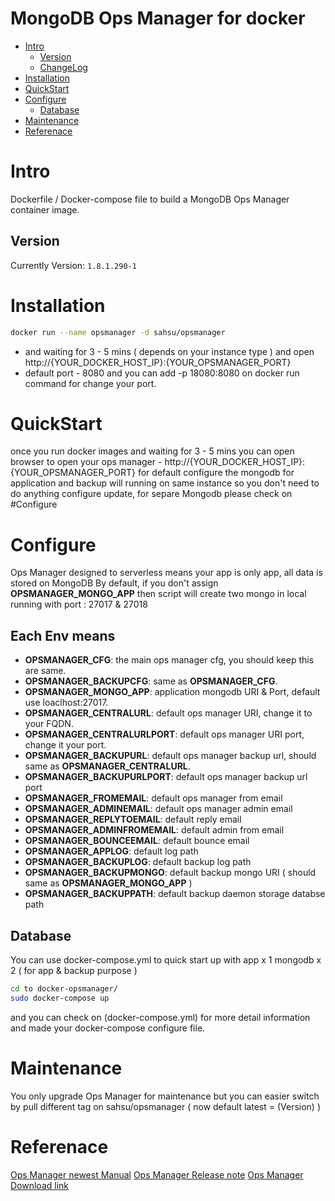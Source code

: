# MongoDB Ops Manager for docker
- [Intro](#Intro)
  - [Version](#Version)
  - [ChangeLog](Changelog.md)
- [Installation](#Installation)
- [QuickStart](#QuickStart)
- [Configure](#Configure)
  - [Database](#Database)
- [Maintenance](#Maintenance)
- [Referenace](#Referance)

# Intro
  Dockerfile / Docker-compose file to build a MongoDB Ops Manager container image.
## Version
  Currently Version: `1.8.1.290-1`
# Installation
  ```bash
  docker run --name opsmanager -d sahsu/opsmanager
  ```
  * and waiting for 3 - 5 mins ( depends on your instance type ) and open http://{YOUR_DOCKER_HOST_IP}:{YOUR_OPSMANAGER_PORT} 
  * default port - 8080 and you can add -p 18080:8080 on docker run command for change your port.
# QuickStart
  once you run docker images and waiting for 3 - 5 mins you can open browser to open your ops manager - http://{YOUR_DOCKER_HOST_IP}:{YOUR_OPSMANAGER_PORT}
  for default configure the mongodb for application and backup will running on same instance so you don't need to do anything configure update, for separe Mongodb please check on #Configure
# Configure
  Ops Manager designed to serverless means your app is only app, all data is stored on MongoDB
  By default, if you don't assign **OPSMANAGER_MONGO_APP** then script will create two mongo in local running with port : 27017 & 27018
## Each Env means
  - **OPSMANAGER_CFG**: the main ops manager cfg, you should keep this are same.
  - **OPSMANAGER_BACKUPCFG**: same as **OPSMANAGER_CFG**.
  - **OPSMANAGER_MONGO_APP**: application mongodb URI & Port, default use loaclhost:27017.
  - **OPSMANAGER_CENTRALURL**: default ops manager URI, change it to your FQDN.
  - **OPSMANAGER_CENTRALURLPORT**: default ops manager URI port, change it your port.
  - **OPSMANAGER_BACKUPURL**: default ops manager backup url, should same as **OPSMANAGER_CENTRALURL**.
  - **OPSMANAGER_BACKUPURLPORT**: default ops manager backup url port
  - **OPSMANAGER_FROMEMAIL**: default ops manager from email
  - **OPSMANAGER_ADMINEMAIL**: default ops manager admin email
  - **OPSMANAGER_REPLYTOEMAIL**: default reply email
  - **OPSMANAGER_ADMINFROMEMAIL**: default admin from email
  - **OPSMANAGER_BOUNCEEMAIL**: default bounce email
  - **OPSMANAGER_APPLOG**: default log path
  - **OPSMANAGER_BACKUPLOG**: default backup log path
  - **OPSMANAGER_BACKUPMONGO**: default backup mongo URI ( should same as **OPSMANAGER_MONGO_APP** )
  - **OPSMANAGER_BACKUPPATH**: default backup daemon storage databse path
## Database
  You can use docker-compose.yml to quick start up with app x 1 mongodb x 2 ( for app & backup purpose )
  ``` bash
  cd to docker-opsmanager/
  sudo docker-compose up
  ```
  and you can check on (docker-compose.yml) for more detail information and made your docker-compose configure file.
# Maintenance
  You only upgrade Ops Manager for maintenance but you can easier switch by pull different tag on sahsu/opsmanager ( now default latest = (Version) )
# Referenace
  [Ops Manager newest Manual](https://docs.opsmanager.mongodb.com/current/)
  [Ops Manager Release note](https://docs.opsmanager.mongodb.com/current/release-notes/application/)
  [Ops Manager Download link](https://www.mongodb.com/lp/download/mongodb-enterprise)
